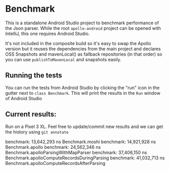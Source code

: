 # Benchmark

This is a standalone Android Studio project to benchmark performance of the Json parser. While the root `apollo-android` project can be opened with IntelliJ, this one requires Android Studio.

It's not included in the composite build so it's easy to swap the Apollo version but it reuses the dependencies from the main project and declares OSS Snapshots and mavenLocal() as fallback repositories (in that order) so you can use `publishToMavenLocal` and snapshots easily.

## Running the tests

You can run the tests from Android Studio by clicking the "run" icon in the gutter next to `class Benchmark`. This will print the results in the `Run` window of Android Studio

## Current results:

Run on a Pixel 3 XL. Feel free to update/commit new results and we can get the history using `git annotate`

benchmark:    13,642,293 ns Benchmark.moshi
benchmark:    14,921,928 ns Benchmark.apollo
benchmark:    24,562,346 ns Benchmark.apolloParsingWithMapParser
benchmark:    37,406,150 ns Benchmark.apolloComputeRecordsDuringParsing
benchmark:    41,032,713 ns Benchmark.apolloComputeRecordsAfterParsing
